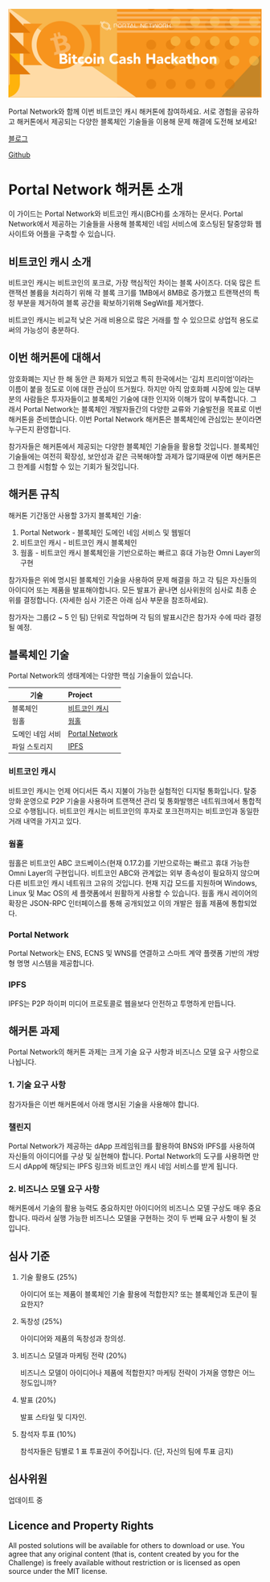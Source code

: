 ![Bitcoin Cash](./assets/bch.png)

Portal Network와 함께 이번 비트코인 캐시 해커톤에 참여하세요. 서로 경험을 공유하고 해커톤에서 제공되는 다양한 블록체인 기술들을 이용해 문제 해결에 도전해 보세요!

[블로그](https://medium.com/portalnetworkofficial)

[Github](https://github.com/PortalNetwork)

# Portal Network 해커톤 소개
이 가이드는 Portal Network와 비트코인 캐시(BCH)를 소개하는 문서다. Portal Network에서 제공하는 기술들을 사용해 블록체인 네임 서비스에 호스팅된 탈중앙화 웹사이트와 어플을 구축할 수 있습니다.

## 비트코인 캐시 소개
비트코인 캐시는 비트코인의 포크로, 가장 핵심적인 차이는 블록 사이즈다. 더욱 많은 트랜잭션 볼륨을 처리하기 위해 각 블록 크기를 1MB에서 8MB로 증가했고 트랜잭션의 특정 부분을 제거하여 블록 공간을 확보하기위해 SegWit를 제거했다.

비트코인 캐시는 비교적 낮은 거래 비용으로 많은 거래를 할 수 있으므로 상업적 용도로써의 가능성이 충분하다.

## 이번 해커톤에 대해서
암호화폐는 지난 한 해 동안 큰 화제가 되었고 특히 한국에서는 ‘김치 프리미엄’이라는 이름이 붙을 정도로 이에 대한 관심이 뜨거웠다. 하지만 아직 암호화폐 시장에 있는 대부분의 사람들은 투자자들이고 블록체인 기술에 대한 인지와 이해가 많이 부족합니다. 그래서 Portal Network는 블록체인 개발자들간의 다양한 교류와 기술발전을 목표로 이번 해커톤을 준비했습니다. 이번 Portal Network 해커톤은 블록체인에 관심있는 분이라면 누구든지 환영합니다.

참가자들은 해커톤에서 제공되는 다양한 블록체인 기술들을 활용할 것입니다. 블록체인 기술들에는 여전히 확장성, 보안성과 같은 극복해야할 과제가 많기때문에 이번 해커톤은 그 한계를 시험할 수 있는 기회가 될것입니다.

## 해커톤 규칙
해커톤 기간동안 사용할 3가지 블록체인 기술:
1. Portal Network - 블록체인 도메인 네임 서비스 및 웹빌더
2. 비트코인 캐시 - 비트코인 캐시 블록체인
3. 웜홀 - 비트코인 캐시 블록체인을 기반으로하는 빠르고 휴대 가능한 Omni Layer의 구현

참가자들은 위에 명시된 블록체인 기술을 사용하여 문제 해결을 하고 각 팀은 자신들의 아이디어 또는 제품을 발표해야합니다. 모든 발표가 끝나면 심사위원의 심사로 최종 순위를 결정합니다. (자세한 심사 기준은 아래 심사 부문을 참조하세요).

참가자는 그룹(2 ~ 5 인 팀) 단위로 작업하며 각 팀의 발표시간은 참가자 수에 따라 결정될 예정.

## 블록체인 기술
Portal Network의 생태계에는 다양한 핵심 기술들이 있습니다.

기술                      | Project
-------------------------|:-------------------------------------
블록체인  		       | [비트코인 캐시](https://www.bitcoincash.org/)
웜홀		        | [웜홀](https://github.com/copernet/wormhole)
도메인 네임 서비             | [Portal Network](https://portal.network/)
파일 스토리지                | [IPFS](https://ipfs.io/)

### 비트코인 캐시
비트코인 캐시는 언제 어디서든 즉시 지불이 가능한 실험적인 디지털 통화입니다. 탈중앙화 운영으로 P2P 기술을 사용하며 트랜잭션 관리 및 통화발행은 네트워크에서 통합적으로 수행됩니다. 비트코인 캐시는 비트코인의 후자로 포크전까지는 비트코인과 동일한 거래 내역을 가지고 있다.

### 웜홀
웜홀은 비트코인 ABC 코드베이스(현재 0.17.2)를 기반으로하는 빠르고 휴대 가능한 Omni Layer의 구현입니다. 비트코인 ABC와 관계없는 외부 종속성이 필요하지 않으며 다른 비트코인 캐시 네트워크 고유의 것입니다. 현재 지갑 모드를 지원하며 Windows, Linux 및 Mac OS의 세 플랫폼에서 원활하게 사용할 수 있습니다. 웜홀 캐시 레이어의 확장은 JSON-RPC 인터페이스를 통해 공개되었고 이의 개발은 웜홀 제품에 통합되었다.

### Portal Network
Portal Network는 ENS, ECNS 및 WNS를 연결하고 스마트 계약 플랫폼 기반의 개방형 명명 시스템을 제공합니다.

### IPFS
IPFS는 P2P 하이퍼 미디어 프로토콜로 웹을보다 안전하고 투명하게 만듭니다.

## 해커톤 과제
Portal Network의 해커톤 과제는 크게 기술 요구 사항과 비즈니스 모델 요구 사항으로 나뉩니다.

### 1. 기술 요구 사항
참가자들은 이번 해커톤에서 아래 명시된 기술을 사용해야 합니다.

### 챌린지
Portal Network가 제공하는 dApp 프레임워크를 활용하여 BNS와 IPFS를 사용하여 자신들의 아이디어를 구상 및 실현해야 합니다. Portal Network의 도구를 사용하면 만드시 dApp에 해당되는 IPFS 링크와 비트코인 캐시 네임 서비스를 받게 됩니다.

### 2. 비즈니스 모델 요구 사항
해커톤에서 기술의 활용 능력도 중요하지만 아이디어의 비즈니스 모델 구상도 매우 중요합니다. 따라서 실행 가능한 비즈니스 모델을 구현하는 것이 두 번째 요구 사항이 될 것입니다.

## 심사 기준
1. 기술 활용도 (25%)

    아이디어 또는 제품이 블록체인 기술 활용에 적합한지? 또는 블록체인과 토큰이 필요한지?

2. 독창성 (25%)

    아이디어와 제품의 독창성과 창의성.

3. 비즈니스 모델과 마케팅 전략 (20%)

    비즈니스 모델이 아이디어나 제품에 적합한지? 마케팅 전략이 가져올 영향은 어느정도입니까?

4. 발표 (20%)

	발표 스타일 및 디자인.

5. 참석자 투표 (10%)

	참석자들은 팀별로 1 표 투표권이 주어집니다. (단, 자신의 팀에 투표 금지)

## 심사위원
업데이트 중

## Licence and Property Rights
All posted solutions will be available for others to download or use. You agree that any original content (that is, content created by you for the Challenge) is freely available without restriction or is licensed as open source under the MIT license.
